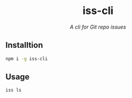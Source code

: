 <div align="center">

# iss-cli

_A cli for Git repo issues_

</div>


## Installtion

```sh
npm i -g iss-cli
```

## Usage

```sh
iss ls
```
